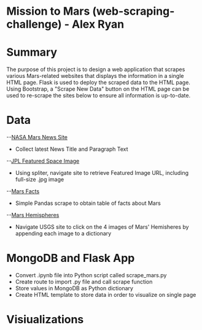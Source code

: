 # Mission to Mars (web-scraping-challenge) - Alex Ryan

# Summary
The purpose of this project is to design a web application that scrapes various Mars-related websites that displays the information in a single HTML page. Flask is used to deploy the scraped data to the HTML page. Using Bootstrap, a "Scrape New Data" button on the HTML page can be used to re-scrape the sites below to ensure all information is up-to-date.

#
# Data
--[NASA Mars News Site](https://mars.nasa.gov/news/?page=0&per_page=40&order=publish_date+desc%2Ccreated_at+desc&search=&category=19%2C165%2C184%2C204&blank_scope=Latest)

* Collect latest News Title and Paragraph Text

--[JPL Featured Space Image](https://data-class-jpl-space.s3.amazonaws.com/JPL_Space/index.html)

* Using spliter, navigate site to retrieve Featured Image URL, including full-size .jpg image

--[Mars Facts](https://space-facts.com/mars/)

* Simple Pandas scrape to obtain table of facts about Mars

--[Mars Hemispheres](https://astrogeology.usgs.gov/search/results?q=hemisphere+enhanced&k1=target&v1=Mars)

* Navigate USGS site to click on the 4 images of Mars' Hemisheres by appending each image to a dictionary

#
# MongoDB and Flask App

* Convert .ipynb file into Python script called scrape_mars.py
* Create route to import .py file and call scrape function
* Store values in MongoDB as Python dictionary
* Create HTML template to store data in order to visualize on single page

# 

# Visiualizations


